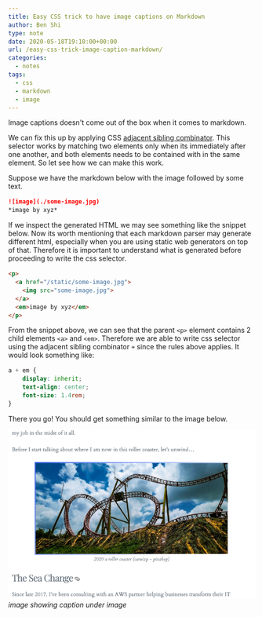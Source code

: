 ```yaml
---
title: Easy CSS trick to have image captions on Markdown
author: Ben Shi
type: note
date: 2020-05-18T19:10:00+00:00
url: /easy-css-trick-image-caption-markdown/
categories:
  - notes
tags:
  - css
  - markdown
  - image
---
```


Image captions doesn't come out of the box when it comes to markdown.

We can fix this up by applying CSS
[adjacent sibling combinator](https://developer.mozilla.org/en-US/docs/Web/CSS/Adjacent_sibling_combinator).
This selector works by matching two elements only when its immediately
after one another, and both elements needs to be contained with in the
same element. So let see how we can make this work.

Suppose we have the markdown below with the image followed by some text.

```markdown
![image](./some-image.jpg) 
*image by xyz*
```

If we inspect the generated HTML we may see something like the snippet
below. Now its worth mentioning that each markdown parser may generate
different html, especially when you are using static web generators on
top of that. Therefore it is important to understand what is generated
before proceeding to write the css selector.

```html
<p>
  <a href="/static/some-image.jpg">
    <img src="some-image.jpg">
  </a>
  <em>image by xyz</em>
</p>
```

From the snippet above, we can see that the parent `<p>` element
contains 2 child elements `<a>` and `<em>`. Therefore we are able to
write css selector using the adjacent sibling combinator `+` since the
rules above applies. It would look something like:

```css
a + em {
    display: inherit;
    text-align: center;
    font-size: 1.4rem;
}
```

There you go! You should get something similar to the image below.

![Markdown Image Caption](markdown-image-caption.png) *image showing
caption under image*
